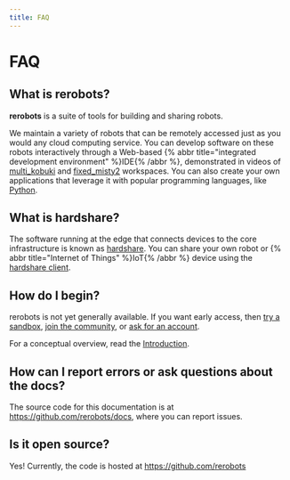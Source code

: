 ```yaml
---
title: FAQ
---
```


# FAQ

## What is rerobots?

**rerobots** is a suite of tools for building and sharing robots.

We maintain a variety of robots that can be remotely accessed just as you would
any cloud computing service.
You can develop software on these robots interactively through a Web-based
{% abbr title="integrated development environment" %}IDE{% /abbr %},
demonstrated in videos of [multi_kobuki](https://vimeo.com/465989844) and
[fixed_misty2](https://vimeo.com/488264658) workspaces.
You can also create your own applications that leverage it with popular programming languages,
like [Python](https://pypi.org/project/rerobots/).


## What is hardshare?

The software running at the edge that connects devices to the core infrastructure is known as
[hardshare](/hardshare/intro).
You can share your own robot or {% abbr title="Internet of Things" %}IoT{% /abbr %} device using
the [hardshare client](https://github.com/rerobots/hardshare).


## How do I begin?

rerobots is not yet generally available.
If you want early access, then
[try a sandbox](https://rerobots.net/sandbox), [join the community](https://discord.gg/ur3jTyw),
or [ask for an account](https://rerobots.net/contact).

For a conceptual overview, read the [Introduction](/intro).


## How can I report errors or ask questions about the docs?

The source code for this documentation is at <https://github.com/rerobots/docs>,
where you can report issues.


## Is it open source?

Yes! Currently, the code is hosted at <https://github.com/rerobots>

